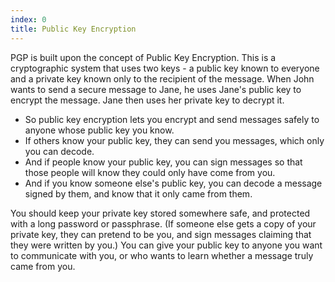 ```yaml
---
index: 0
title: Public Key Encryption
---
```

PGP is built upon the concept of Public Key Encryption. This is a cryptographic system that uses two keys - a public key known to everyone and a private key known only to the recipient of the message. When John wants to send a secure message to Jane, he uses Jane's public key to encrypt the message. Jane then uses her private key to decrypt it.

*   So public key encryption lets you encrypt and send messages safely to anyone whose public key you know.
*   If others know your public key, they can send you messages, which only you can decode.
*   And if people know your public key, you can sign messages so that those people will know they could only have come from you.
*   And if you know someone else's public key, you can decode a message signed by them, and know that it only came from them.

You should keep your private key stored somewhere safe, and protected with a long password or passphrase. (If someone else gets a copy of your private key, they can pretend to be you, and sign messages claiming that they were written by you.) You can give your public key to anyone you want to communicate with you, or who wants to learn whether a message truly came from you.